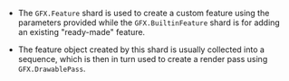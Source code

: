 - The `GFX.Feature` shard is used to create a custom feature using the parameters provided while the `GFX.BuiltinFeature` shard is for adding an existing "ready-made" feature.

- The feature object created by this shard is usually collected into a sequence, which is then in turn used to create a render pass using `GFX.DrawablePass`.